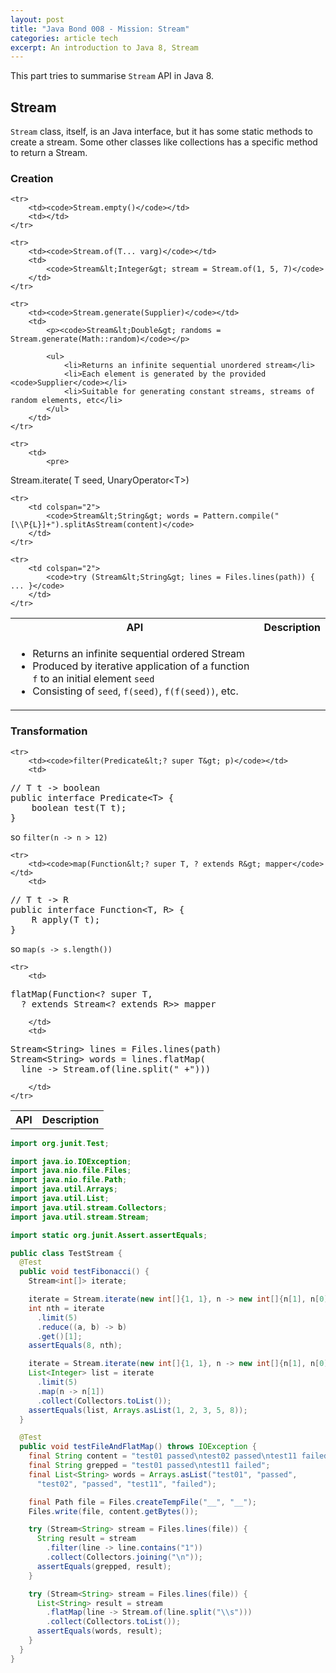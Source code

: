 ```yaml
---
layout: post
title: "Java Bond 008 - Mission: Stream"
categories: article tech
excerpt: An introduction to Java 8, Stream
---
```


This part tries to summarise `Stream` API in Java 8.

## Stream
`Stream` class, itself, is an Java interface, but it has some static methods to create a stream. Some other classes
like collections has a specific method to return a Stream.

### Creation

<table>
	<tr>
		<th>API</th>
		<th>Description</th>
	</tr>
	
	<tr>
		<td><code>Stream.empty()</code></td>
		<td></td>
	</tr>
	
	<tr>
		<td><code>Stream.of(T... varg)</code></td>
		<td>
			<code>Stream&lt;Integer&gt; stream = Stream.of(1, 5, 7)</code>
		</td>
	</tr>
	
	<tr>
		<td><code>Stream.generate(Supplier)</code></td>
		<td>
			<p><code>Stream&lt;Double&gt; randoms = Stream.generate(Math::random)</code></p>
			
			<ul>
				<li>Returns an infinite sequential unordered stream</li>
				<li>Each element is generated by the provided <code>Supplier</code></li>
				<li>Suitable for generating constant streams, streams of random elements, etc</li>
			</ul>
		</td>
	</tr>
	
	<tr>
		<td>
			<pre>
Stream.iterate(
  T seed,
  UnaryOperator&lt;T&gt;)</pre>
		</td>
		<td>
			<ul>
				<li>Returns an infinite sequential ordered Stream</li>
				<li>Produced by iterative application of a function <code>f</code> to an initial element <code>seed</code></li>
				<li>Consisting of <code>seed</code>, <code>f(seed)</code>, <code>f(f(seed))</code>, etc.</li>
			</ul>
		</td>
	</tr>
	
	<tr>
		<td colspan="2">
			<code>Stream&lt;String&gt; words = Pattern.compile("[\\P{L}]+").splitAsStream(content)</code>
		</td>
	</tr>
	
	<tr>
		<td colspan="2">
			<code>try (Stream&lt;String&gt; lines = Files.lines(path)) { ... }</code>
		</td>
	</tr>
</table>

### Transformation
<table>
	<tr>
		<th>API</th>
		<th>Description</th>
	</tr>
	
	<tr>
		<td><code>filter(Predicate&lt;? super T&gt; p)</code></td>
		<td>
<pre>
// T t -&gt; boolean
public interface Predicate&lt;T&gt; {
    boolean test(T t);
}</pre>
so
<code>filter(n -&gt; n > 12)</code>
		</td>
	</tr>
	
	<tr>
		<td><code>map(Function&lt;? super T, ? extends R&gt; mapper</code></td>
		<td>
<pre>
// T t -&gt; R
public interface Function&lt;T, R&gt; {
    R apply(T t);
}</pre>
so
<code>map(s -&gt; s.length())</code>
		</td>
	</tr>
	
	<tr>
		<td>
<pre>
flatMap(Function&lt;? super T,
  ? extends Stream&lt;? extends R&gt;&gt; mapper</pre>
		</td>
		<td>
<pre>
Stream&lt;String&gt; lines = Files.lines(path)
Stream&lt;String&gt; words = lines.flatMap(
  line -&gt; Stream.of(line.split(" +")))</pre>
		</td>
	</tr>

</table>

```java
import org.junit.Test;

import java.io.IOException;
import java.nio.file.Files;
import java.nio.file.Path;
import java.util.Arrays;
import java.util.List;
import java.util.stream.Collectors;
import java.util.stream.Stream;

import static org.junit.Assert.assertEquals;

public class TestStream {
  @Test
  public void testFibonacci() {
    Stream<int[]> iterate;

    iterate = Stream.iterate(new int[]{1, 1}, n -> new int[]{n[1], n[0] + n[1]});
    int nth = iterate
      .limit(5)
      .reduce((a, b) -> b)
      .get()[1];
    assertEquals(8, nth);

    iterate = Stream.iterate(new int[]{1, 1}, n -> new int[]{n[1], n[0] + n[1]});
    List<Integer> list = iterate
      .limit(5)
      .map(n -> n[1])
      .collect(Collectors.toList());
    assertEquals(list, Arrays.asList(1, 2, 3, 5, 8));
  }

  @Test
  public void testFileAndFlatMap() throws IOException {
    final String content = "test01 passed\ntest02 passed\ntest11 failed";
    final String grepped = "test01 passed\ntest11 failed";
    final List<String> words = Arrays.asList("test01", "passed",
      "test02", "passed", "test11", "failed");

    final Path file = Files.createTempFile("__", "__");
    Files.write(file, content.getBytes());

    try (Stream<String> stream = Files.lines(file)) {
      String result = stream
        .filter(line -> line.contains("1"))
        .collect(Collectors.joining("\n"));
      assertEquals(grepped, result);
    }

    try (Stream<String> stream = Files.lines(file)) {
      List<String> result = stream
        .flatMap(line -> Stream.of(line.split("\\s")))
        .collect(Collectors.toList());
      assertEquals(words, result);
    }
  }
}
```